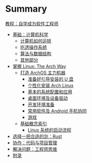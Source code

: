 # Summary

[教程：自学成为软件工程师](./intro.md)

- [基础：计算机科学](./cs/intro.md)
    - [计算机如何运转](./cs/computer.md)
    - [吃透操作系统](./cs/os.md)
    - [算法与数据结构](./cs/algorithm_and_data.md)
    - [其他部分](./cs/other.md)
- [掌握 Linux: The Arch Way](./master_linux.md)
    - [打造 ArchOS 主力机器](./archos/why_archlinux.md)
        - [准备好引导安装的 U 盘](./archos/live_usb.md)
        - [个性化安装 Arch Linux](./archos/install_archlinux.md)
        - [基本的系统配置和应用](./archos/customize_archos.md)
        - [桌面环境及设备驱动](./archos/desktop.md)
        - [开发环境准备](./archos/code.md)
        - [常用软件及 Android 手机协同](./archos/mobile.md)
        - [游戏](./archos/game.md)
    - [基础概念索引](./archos/basic_knowledge.md)
        - [Linux 系统的启动流程]()
- [选择一把合适的剑：Rust]()
- [协作：代码与项目管理]()
- [解决问题：工程师思维]()
- [附录]()